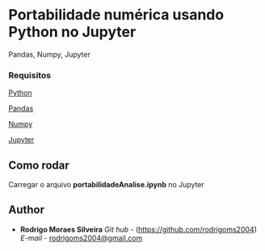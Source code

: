 # Portabilidade numérica usando Python no Jupyter

Pandas, Numpy, Jupyter


### Requisitos

[Python](https://www.python.org)

[Pandas](https://pandas.pydata.org)

[Numpy](https://www.numpy.org)

[Jupyter](https://jupyter.org)


## Como rodar

Carregar o arquivo **portabilidadeAnalise.ipynb** no Jupyter

## Author

* **Rodrigo Moraes Silveira**
*Git hub* - (https://github.com/rodrigoms2004)
*E-mail*  - rodrigoms2004@gmail.com

